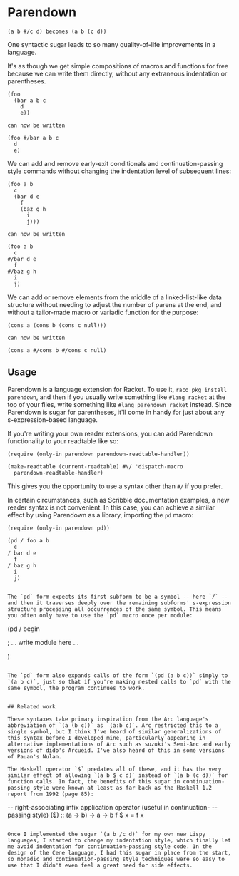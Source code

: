 # Parendown

```
(a b #/c d) becomes (a b (c d))
```

One syntactic sugar leads to so many quality-of-life improvements in a language.

It's as though we get simple compositions of macros and functions for free because we can write them directly, without any extraneous indentation or parentheses.

```
(foo
  (bar a b c
    d
    e))

can now be written

(foo #/bar a b c
  d
  e)
```

We can add and remove early-exit conditionals and continuation-passing style commands without changing the indentation level of subsequent lines:

```
(foo a b
  c
  (bar d e
    f
    (baz g h
      i
      j)))

can now be written

(foo a b
  c
#/bar d e
  f
#/baz g h
  i
  j)
```

We can add or remove elements from the middle of a linked-list-like data structure without needing to adjust the number of parens at the end, and without a tailor-made macro or variadic function for the purpose:

```
(cons a (cons b (cons c null)))

can now be written

(cons a #/cons b #/cons c null)
```


## Usage

Parendown is a language extension for Racket. To use it, `raco pkg install parendown`, and then if you usually write something like `#lang racket` at the top of your files, write something like `#lang parendown racket` instead. Since Parendown is sugar for parentheses, it'll come in handy for just about any s-expression-based language.

If you're writing your own reader extensions, you can add Parendown functionality to your readtable like so:

```
(require (only-in parendown parendown-readtable-handler))

(make-readtable (current-readtable) #\/ 'dispatch-macro
  parendown-readtable-handler)
```

This gives you the opportunity to use a syntax other than `#/` if you prefer.

In certain circumstances, such as Scribble documentation examples, a new reader syntax is not convenient. In this case, you can achieve a similar effect by using Parendown as a library, importing the `pd` macro:

```
(require (only-in parendown pd))

(pd / foo a b
  c
/ bar d e
  f
/ baz g h
  i
  j)
```
```

The `pd` form expects its first subform to be a symbol -- here `/` -- and then it traverses deeply over the remaining subforms' s-expression structure processing all occurrences of the same symbol. This means you often only have to use the `pd` macro once per module:

```
(pd / begin

  ; ... write module here ...

)
```

The `pd` form also expands calls of the form `(pd (a b c))` simply to `(a b c)`, just so that if you're making nested calls to `pd` with the same symbol, the program continues to work.


## Related work

These syntaxes take primary inspiration from the Arc language's abbreviation of `(a (b c))` as `(a:b c)`. Arc restricted this to a single symbol, but I think I've heard of similar generalizations of this syntax before I developed mine, particularly appearing in alternative implementations of Arc such as suzuki's Semi-Arc and early versions of dido's Arcueid. I've also heard of this in some versions of Pauan's Nulan.

The Haskell operator `$` predates all of these, and it has the very similar effect of allowing `(a b $ c d)` instead of `(a b (c d))` for function calls. In fact, the benefits of this sugar in continuation-passing style were known at least as far back as the Haskell 1.2 report from 1992 (page 85):

```
-- right-associating infix application operator (useful in continuation-
-- passing style)
($)                     :: (a -> b) -> a -> b
f $ x                   =  f x
```

Once I implemented the sugar `(a b /c d)` for my own new Lispy languages, I started to change my indentation style, which finally let me avoid indentation for continuation-passing style code. In the design of the Cene language, I had this sugar in place from the start, so monadic and continuation-passing style techniques were so easy to use that I didn't even feel a great need for side effects.
